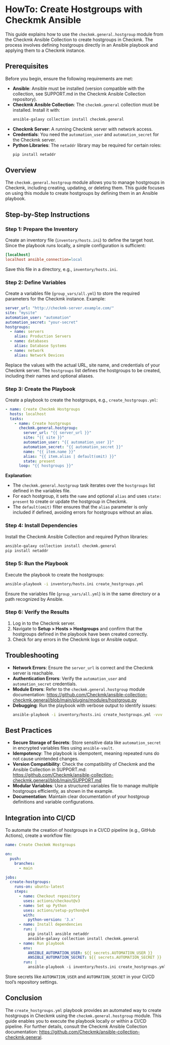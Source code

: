 # HowTo: Create Hostgroups with Checkmk Ansible

This guide explains how to use the `checkmk.general.hostgroup` module from the Checkmk Ansible Collection to create hostgroups in Checkmk. The process involves defining hostgroups directly in an Ansible playbook and applying them to a Checkmk instance.

## Prerequisites
Before you begin, ensure the following requirements are met:
- **Ansible**: Ansible must be installed (version compatible with the collection, see SUPPORT.md in the Checkmk Ansible Collection repository).
- **Checkmk Ansible Collection**: The `checkmk.general` collection must be installed. Install it with:
  ```bash
  ansible-galaxy collection install checkmk.general
  ```
- **Checkmk Server**: A running Checkmk server with network access.
- **Credentials**: You need the `automation_user` and `automation_secret` for the Checkmk server.
- **Python Libraries**: The `netaddr` library may be required for certain roles:
  ```bash
  pip install netaddr
  ```

## Overview
The `checkmk.general.hostgroup` module allows you to manage hostgroups in Checkmk, including creating, updating, or deleting them. This guide focuses on using this module to create hostgroups by defining them in an Ansible playbook.

## Step-by-Step Instructions

### Step 1: Prepare the Inventory
Create an inventory file (`inventory/hosts.ini`) to define the target host. Since the playbook runs locally, a simple configuration is sufficient:

```ini
[localhost]
localhost ansible_connection=local
```

Save this file in a directory, e.g., `inventory/hosts.ini`.

### Step 2: Define Variables
Create a variables file (`group_vars/all.yml`) to store the required parameters for the Checkmk instance. Example:

```yaml
server_url: "http://checkmk-server.example.com/"
site: "mysite"
automation_user: "automation"
automation_secret: "your-secret"
hostgroups:
  - name: servers
    alias: Production Servers
  - name: databases
    alias: Database Systems
  - name: network
    alias: Network Devices
```

Replace the values with the actual URL, site name, and credentials of your Checkmk server. The `hostgroups` list defines the hostgroups to be created, including their names and optional aliases.

### Step 3: Create the Playbook
Create a playbook to create the hostgroups, e.g., `create_hostgroups.yml`:

```yaml
- name: Create Checkmk Hostgroups
  hosts: localhost
  tasks:
    - name: Create hostgroups
      checkmk.general.hostgroup:
        server_url: "{{ server_url }}"
        site: "{{ site }}"
        automation_user: "{{ automation_user }}"
        automation_secret: "{{ automation_secret }}"
        name: "{{ item.name }}"
        alias: "{{ item.alias | default(omit) }}"
        state: present
      loop: "{{ hostgroups }}"
```

**Explanation**:
- The `checkmk.general.hostgroup` task iterates over the `hostgroups` list defined in the variables file.
- For each hostgroup, it sets the `name` and optional `alias` and uses `state: present` to create or update the hostgroup in Checkmk.
- The `default(omit)` filter ensures that the `alias` parameter is only included if defined, avoiding errors for hostgroups without an alias.

### Step 4: Install Dependencies
Install the Checkmk Ansible Collection and required Python libraries:

```bash
ansible-galaxy collection install checkmk.general
pip install netaddr
```

### Step 5: Run the Playbook
Execute the playbook to create the hostgroups:

```bash
ansible-playbook -i inventory/hosts.ini create_hostgroups.yml
```

Ensure the variables file (`group_vars/all.yml`) is in the same directory or a path recognized by Ansible.

### Step 6: Verify the Results
1. Log in to the Checkmk server.
2. Navigate to **Setup > Hosts > Hostgroups** and confirm that the hostgroups defined in the playbook have been created correctly.
3. Check for any errors in the Checkmk logs or Ansible output.

## Troubleshooting
- **Network Errors**: Ensure the `server_url` is correct and the Checkmk server is reachable.
- **Authentication Errors**: Verify the `automation_user` and `automation_secret` credentials.
- **Module Errors**: Refer to the `checkmk.general.hostgroup` module documentation: https://github.com/Checkmk/ansible-collection-checkmk.general/blob/main/plugins/modules/hostgroup.py
- **Debugging**: Run the playbook with verbose output to identify issues:
  ```bash
  ansible-playbook -i inventory/hosts.ini create_hostgroups.yml -vvv
  ```

## Best Practices
- **Secure Storage of Secrets**: Store sensitive data like `automation_secret` in encrypted variables files using `ansible-vault`.
- **Idempotency**: The playbook is idempotent, meaning repeated runs do not cause unintended changes.
- **Version Compatibility**: Check the compatibility of Checkmk and the Ansible Collection in SUPPORT.md: https://github.com/Checkmk/ansible-collection-checkmk.general/blob/main/SUPPORT.md
- **Modular Variables**: Use a structured variables file to manage multiple hostgroups efficiently, as shown in the example.
- **Documentation**: Maintain clear documentation of your hostgroup definitions and variable configurations.

## Integration into CI/CD
To automate the creation of hostgroups in a CI/CD pipeline (e.g., GitHub Actions), create a workflow file:

```yaml
name: Create Checkmk Hostgroups

on:
  push:
    branches:
      - main

jobs:
  create-hostgroups:
    runs-on: ubuntu-latest
    steps:
      - name: Checkout repository
        uses: actions/checkout@v3
      - name: Set up Python
        uses: actions/setup-python@v4
        with:
          python-version: '3.x'
      - name: Install dependencies
        run: |
          pip install ansible netaddr
          ansible-galaxy collection install checkmk.general
      - name: Run playbook
        env:
          ANSIBLE_AUTOMATION_USER: ${{ secrets.AUTOMATION_USER }}
          ANSIBLE_AUTOMATION_SECRET: ${{ secrets.AUTOMATION_SECRET }}
        run: |
          ansible-playbook -i inventory/hosts.ini create_hostgroups.yml
```

Store secrets like `AUTOMATION_USER` and `AUTOMATION_SECRET` in your CI/CD tool’s repository settings.

## Conclusion
The `create_hostgroups.yml` playbook provides an automated way to create hostgroups in Checkmk using the `checkmk.general.hostgroup` module. This guide enables you to execute the playbook locally or within a CI/CD pipeline. For further details, consult the Checkmk Ansible Collection documentation: https://github.com/Checkmk/ansible-collection-checkmk.general.
